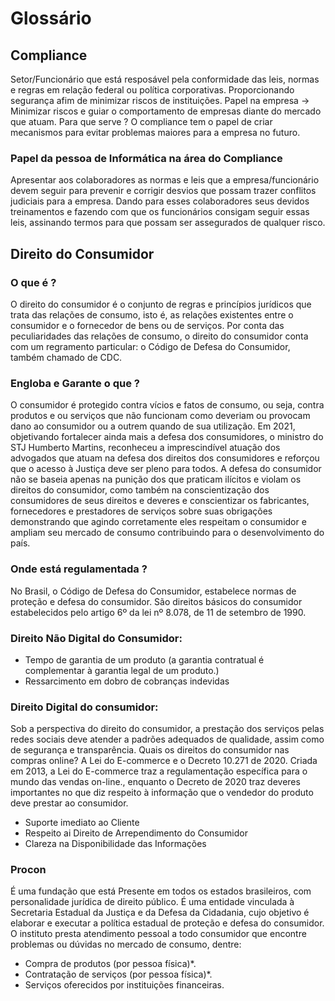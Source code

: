 # Glossário

## Compliance
Setor/Funcionário que está resposável pela conformidade das leis, normas e regras em relação federal ou política corporativas.
Proporcionando segurança afim de minimizar riscos de instituições.
Papel na empresa -> Minimizar riscos e guiar o comportamento de empresas diante do mercado que atuam.
Para que serve ? O compliance tem o papel de criar mecanismos para evitar problemas maiores para a empresa no futuro.
### Papel da pessoa de Informática na área do Compliance
Apresentar aos colaboradores as normas e leis que a empresa/funcionário devem seguir para prevenir e corrigir desvios que possam trazer conflitos judiciais para a empresa. Dando para esses colaboradores seus devidos treinamentos e fazendo com que os funcionários consigam seguir essas leis, assinando termos para que possam ser assegurados de qualquer risco.


## Direito do Consumidor
### O que é  ?
O direito do consumidor é o conjunto de regras e princípios jurídicos que trata das relações de consumo, isto é, as relações existentes entre o consumidor e o fornecedor de bens ou de serviços. Por conta das peculiaridades das relações de consumo, o direito do consumidor conta com um regramento particular: o Código de Defesa do Consumidor, também chamado de CDC.
### Engloba e Garante o que ?
O consumidor é protegido contra vícios e fatos de consumo, ou seja, contra produtos e ou serviços que não funcionam como deveriam ou provocam dano ao consumidor ou a outrem quando de sua utilização. Em 2021, objetivando fortalecer ainda mais a defesa dos consumidores, o ministro do STJ Humberto Martins, reconheceu a imprescindível atuação dos advogados que atuam na defesa dos direitos dos consumidores e reforçou que o acesso à Justiça deve ser pleno para todos. A defesa do consumidor não se baseia apenas na punição dos que praticam ilícitos e violam os direitos do consumidor, como também na conscientização dos consumidores de seus direitos e deveres e conscientizar os fabricantes, fornecedores e prestadores de serviços sobre suas obrigações demonstrando que agindo corretamente eles respeitam o consumidor e ampliam seu mercado de consumo contribuindo para o desenvolvimento do país.
### Onde está regulamentada ?
No Brasil, o Código de Defesa do Consumidor, estabelece normas de proteção e defesa do consumidor. São direitos básicos do consumidor estabelecidos pelo artigo 6º da lei nº 8.078, de 11 de setembro de 1990.
### Direito Não Digital do Consumidor:
*  Tempo de garantia de um produto (a garantia contratual é complementar à garantia legal de um produto.)
*  Ressarcimento em dobro de cobranças indevidas
### Direito Digital do consumidor:
Sob a perspectiva do direito do consumidor, a prestação dos serviços pelas redes sociais deve atender a padrões adequados de qualidade, assim como de segurança e transparência. Quais os direitos do consumidor nas compras online? A Lei do E-commerce e o Decreto 10.271 de 2020. Criada em 2013, a Lei do E-commerce traz a regulamentação específica para o mundo das vendas on-line., enquanto o Decreto de 2020 traz deveres importantes no que diz respeito à informação que o vendedor do produto deve prestar ao consumidor.
* Suporte imediato ao Cliente
* Respeito ai Direito de Arrependimento do Consumidor
* Clareza na Disponibilidade das Informações
### Procon
É uma fundação que está Presente em todos os estados brasileiros, com personalidade jurídica de direito público. É uma entidade vinculada à Secretaria Estadual da Justiça e da Defesa da Cidadania, cujo objetivo é elaborar e executar a política estadual de proteção e defesa do consumidor. O instituto presta atendimento pessoal a todo consumidor que encontre problemas ou dúvidas no mercado de consumo, dentre:
* Compra de produtos (por pessoa física)*.
* Contratação de serviços (por pessoa física)*.
* Serviços oferecidos por instituições financeiras.
